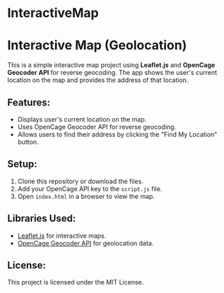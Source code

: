 # InteractiveMap
# Interactive Map (Geolocation)

This is a simple interactive map project using **Leaflet.js** and **OpenCage Geocoder API** for reverse geocoding. The app shows the user's current location on the map and provides the address of that location.

## Features:
- Displays user's current location on the map.
- Uses OpenCage Geocoder API for reverse geocoding.
- Allows users to find their address by clicking the "Find My Location" button.

## Setup:

1. Clone this repository or download the files.
2. Add your OpenCage API key to the `script.js` file.
3. Open `index.html` in a browser to view the map.

## Libraries Used:
- [Leaflet.js](https://leafletjs.com/) for interactive maps.
- [OpenCage Geocoder API](https://opencagedata.com/) for geolocation data.

## License:
This project is licensed under the MIT License.
